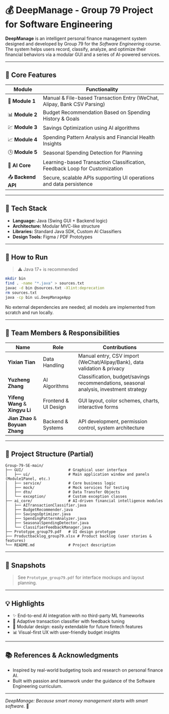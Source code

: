 # 💰 DeepManage - Group 79 Project for Software Engineering

**DeepManage** is an intelligent personal finance management system designed and developed by Group 79 for the _Software Engineering_ course. The system helps users record, classify, analyze, and optimize their financial behaviors via a modular GUI and a series of AI-powered services.

---

## 🧠 Core Features

| Module            | Functionality                                                |
| ----------------- | ------------------------------------------------------------ |
| 🧾 **Module 1**    | Manual & File-based Transaction Entry (WeChat, Alipay, Bank CSV Parsing) |
| 📊 **Module 2**    | Budget Recommendation Based on Spending History & Goals      |
| 💹 **Module 3**    | Savings Optimization using AI algorithms                     |
| 📈 **Module 4**    | Spending Pattern Analysis and Financial Health Insights      |
| 🕒 **Module 5**    | Seasonal Spending Detection for Planning                     |
| 🧠 **AI Core**     | Learning-based Transaction Classification, Feedback Loop for Customization |
| 📤 **Backend API** | Secure, scalable APIs supporting UI operations and data persistence |

---

## 🧱 Tech Stack

- **Language:** Java (Swing GUI + Backend logic)
- **Architecture:** Modular MVC-like structure
- **Libraries:** Standard Java SDK, Custom AI Classifiers
- **Design Tools:** Figma / PDF Prototypes

---

## 🚀 How to Run

> ⚠️ Java 17+ is recommended

```bash
mkdir bin
find . -name "*.java" > sources.txt
javac -d bin @sources.txt -Xlint:deprecation 
rm sources.txt
java -cp bin ui.DeepManageApp
```

No external dependencies are needed; all models are implemented from scratch and run locally.

---

## 👥 Team Members & Responsibilities

| Name                             | Role                 | Contributions                                                |
| -------------------------------- | -------------------- | ------------------------------------------------------------ |
| **Yixian Tian**                  | Data Handling        | Manual entry, CSV import (WeChat/Alipay/Bank), data validation & privacy |
| **Yuzheng Zhang**                | AI Algorithms        | Classification, budget/savings recommendations, seasonal analysis, investment strategy |
| **Yifeng Wang** & **Xingyu Li**  | Frontend & UI Design | GUI layout, color schemes, charts, interactive forms         |
| **Jian Zhao** & **Boyuan Zhang** | Backend & Systems    | API development, permission control, system architecture     |

---

## 📂 Project Structure (Partial)

```
Group-79-SE-main/
├── GUI/                    # Graphical user interface
│   ├── ui/                 # Main application window and panels (Module1Panel, etc.)
│   ├── service/            # Core business logic
│   ├── mock/               # Mock services for testing
│   ├── dto/                # Data Transfer Objects
│   └── exception/          # Custom exception classes
├── ai_core/                # AI-driven financial intelligence modules
│   ├── AITransactionClassifier.java
│   ├── BudgetRecommender.java
│   ├── SavingsOptimizer.java
│   ├── SpendingPatternAnalyzer.java
│   ├── SeasonalSpendingDetector.java
│   └── ClassifierFeedbackManager.java
├── Prototype_group79.pdf   # UI design prototype
├── Productbacklog_group79.xlsx # Product backlog (user stories & features)
└── README.md               # Project description
```

---

## 📸 Snapshots

> See `Prototype_group79.pdf` for interface mockups and layout planning.

---

## 💡 Highlights

- ✨ End-to-end AI integration with no third-party ML frameworks
- 🔁 Adaptive transaction classifier with feedback tuning
- 🧩 Modular design: easily extendable for future fintech features
- 📊 Visual-first UX with user-friendly budget insights

---

## 📚 References & Acknowledgments

- Inspired by real-world budgeting tools and research on personal finance AI.
- Built with passion and teamwork under the guidance of the Software Engineering curriculum.

---

_DeepManage: Because smart money management starts with smart software._ 💸